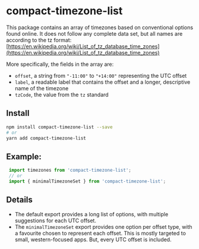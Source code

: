 # compact-timezone-list
This package contains an array of timezones based on conventional options found online. It does not follow any complete data set, but all names are according to the tz format: [https://en.wikipedia.org/wiki/List_of_tz_database_time_zones](https://en.wikipedia.org/wiki/List_of_tz_database_time_zones)

More specifically, the fields in the array are:
- `offset`, a string from `"-11:00"` to `"+14:00"` representing the UTC offset
- `label`, a readable label that contains the offset and a longer, descriptive name of the timezone
- `tzCode`, the value from the `tz` standard

## Install

```bash
npm install compact-timezone-list --save
# or
yarn add compact-timezone-list
```

## Example:
```javascript
 import timezones from 'compact-timezone-list';
 // or
 import { minimalTimezoneSet } from 'compact-timezone-list';
```

## Details

- The default export provides a long list of options, with multiple suggestions for each UTC offset.
- The `minimalTimezoneSet` export provides one option per offset type, with a favourite chosen to represent each offset. This is mostly targeted to small, western-focused apps. But, every UTC offset is included.

